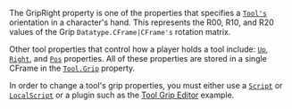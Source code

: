 The GripRight property is one of the properties that specifies a
[`Tool's`](https://create.roblox.com/docs/reference/engine/classes/Tool) orientation in a character's hand. This represents the
R00, R10, and R20 values of the Grip `Datatype.CFrame|CFrame's` rotation
matrix.

Other tool properties that control how a player holds a tool include:
[`Up`](https://create.roblox.com/docs/reference/engine/classes/Tool#GripUp), [`Right`](https://create.roblox.com/docs/reference/engine/classes/Tool#GripRight), and
[`Pos`](https://create.roblox.com/docs/reference/engine/classes/Tool#GripPos) properties. All of these properties are stored in
a single CFrame in the [`Tool.Grip`](https://create.roblox.com/docs/reference/engine/classes/Tool#Grip) property.

In order to change a tool's grip properties, you must either use a
[`Script`](https://create.roblox.com/docs/reference/engine/classes/Script) or [`LocalScript`](https://create.roblox.com/docs/reference/engine/classes/LocalScript) or a plugin such as the [Tool Grip
Editor](https://create.roblox.com/docs/https://www.roblox.com/library/174577307/Tool-Grip-Editor-Plugin) example.